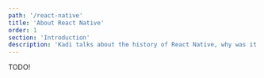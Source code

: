 ```yaml
---
path: '/react-native'
title: 'About React Native'
order: 1
section: 'Introduction'
description: 'Kadi talks about the history of React Native, why was it created and how does it work'
---
```


TODO!

